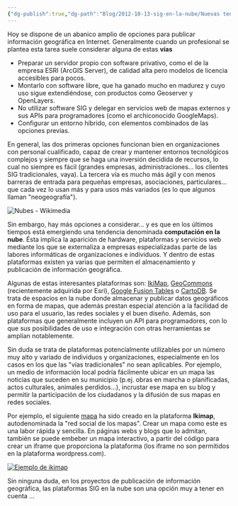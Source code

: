 ```yaml
---
{"dg-publish":true,"dg-path":"Blog/2012-10-13-sig-en-la-nube/Nuevas tendencias los SIG en la nube.md","permalink":"/blog/2012-10-13-sig-en-la-nube/nuevas-tendencias-los-sig-en-la-nube/","title":"Nuevas tendencias: los SIG en la nube","tags":["analisis","ikimap","neogeografia","nube"]}
---
```



Hoy se dispone de un abanico amplio de opciones para publicar información geográfica en Internet. Generalmente cuando un profesional se plantea esta tarea suele considerar alguna de estas **vías**

- Preparar un servidor propio con software privativo, como el de la empresa ESRI (ArcGIS Server), de calidad alta pero modelos de licencia accesibles para pocos.
- Montarlo con software libre, que ha ganado mucho en madurez y cuyo uso sigue extendiéndose, con productos como Geoserver y OpenLayers.
- No utilizar software SIG y delegar en servicios web de mapas externos y sus APIs para programadores (como el archiconocido GoogleMaps).
- Configurar un entorno híbrido, con elementos combinados de las opciones previas.

En general, las dos primeras opciones funcionan bien en organizaciones con personal cualificado, capaz de crear y mantener entornos tecnológicos complejos y siempre que se haga una inversión decidida de recursos, lo cual no siempre es fácil (grandes empresas, administraciones... los clientes SIG tradicionales, vaya). La tercera vía es mucho más ágil y con menos barreras de entrada para pequeñas empresas, asociaciones, particulares... que cada vez lo usan más y para usos más variados (es lo que algunos llaman "neogeografía").

![](Me/Blog/2012-10-13-sig-en-la-nube/images/Nubes.jpg "Nubes - Wikimedia")

Sin embargo, hay más opciones a considerar... y es que en los últimos tiempos está emergiendo una tendencia denominada **computación en la nube**. Ésta implica la aparición de hardware, plataformas y servicios web mediante los que se externaliza a empresas especializadas parte de las labores informáticas de organizaciones e individuos. Y dentro de estas plataformas existen ya varias que permiten el almacenamiento y publicación de información geográfica.

Algunas de estas interesantes plataformas son: [IkiMap](http://www.ikimap.com/es "IkiMap"), [GeoCommons](http://geocommons.com/ "GeoCommons") (recientemente adquirida por Esri), [Google Fusion Tables](https://sites.google.com/site/fusiontablestalks/stories "Google Fusion Tables") o [CartoDB](http://cartodb.com/ "CartoDB"). Se trata de espacios en la nube donde almacenar y publicar datos geográficos en forma de mapas, que además prestan especial atención a la facilidad de uso para el usuario, las redes sociales y el buen diseño. Además, son plataformas que generalmente incluyen un API para programadores, con lo que sus posibilidades de uso e integración con otras herramientas se amplían notablemente.

Sin duda se trata de plataformas potencialmente utilizables por un número muy alto y variado de individuos y organizaciones, especialmente en los casos en los que las "vías tradicionales" no sean aplicables. Por ejemplo, un medio de información local podría fácilmente ubicar en un mapa las noticias que suceden en su municipio (p.ej. obras en marcha o planificadas, actos culturales, animales perdidos...), incrustar ese mapa en su blog y permitir la participación de los ciudadanos y la difusión de sus mapas en redes sociales.

Por ejemplo, el siguiente [mapa](http://www.ikimap.com/es/map/visitas-blog-13-octubre-2012 "mapa") ha sido creado en la plataforma **Ikimap**, autodenominada la "red social de los mapas". Crear un mapa como este es una labor rápida y sencilla. En páginas webs y blogs que lo admitan, también se puede embeber un mapa interactivo, a partir del código para crear un iframe que proporciona la plataforma (los iframe no son permitidos en la plataforma wordpress.com).

[![](Me/Blog/2012-10-13-sig-en-la-nube/images/ikimap.jpg "Ejemplo de ikimap")](http://www.ikimap.com/es/map/visitas-blog-13-octubre-2012)

Sin ninguna duda, en los proyectos de publicación de información geográfica, las plataformas SIG en la nube son una opción muy a tener en cuenta ...
